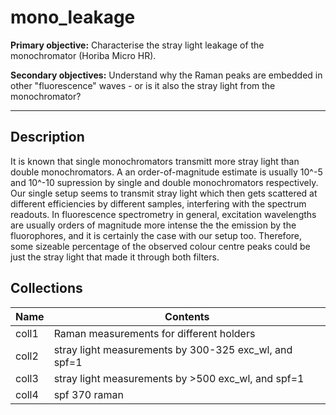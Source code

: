 # mono_leakage

**Primary objective:** Characterise the stray light leakage of the monochromator (Horiba Micro HR).

**Secondary objectives:** Understand why the Raman peaks are embedded in other "fluorescence" waves - or is it also the stray light from the monochromator?

---

## Description
It is known that single monochromators transmitt more stray light than double monochromators. A an order-of-magnitude estimate is usually 10^-5 and 10^-10 supression by single and double monochromators respectively. Our single setup seems to transmit stray light which then gets scattered at different efficiencies by different samples, interfering with the spectrum readouts. In fluorescence spectrometry in general, excitation wavelengths are usually orders of magnitude more intense the the emission by the fluorophores, and it is certainly the case with our setup too. Therefore, some sizeable percentage of the observed colour centre peaks could be just the stray light that made it through both filters.

## Collections

Name | Contents
--- | ---
coll1 | Raman measurements for different holders
coll2 | stray light measurements by 300-325 exc_wl, and spf=1
coll3 | stray light measurements by >500 exc_wl, and spf=1
coll4 | spf 370 raman
